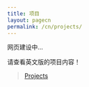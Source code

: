 ```yaml
---
title: 项目
layout: pagecn
permalink: /cn/projects/
---
```



网页建设中...


请查看英文版的项目内容！

> [Projects](http://liangchen1ce.github.io/eng/projects/)
